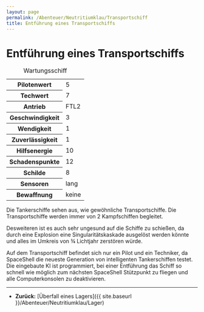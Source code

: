 ```yaml
---
layout: page
permalink: /Abenteuer/Neutritiumklau/Transportschiff
title: Entführung eines Transportschiffs
---
```


# Entführung eines Transportschiffs

<table>
<caption>Wartungsschiff</caption>
<tbody>
<tr><th>Pilotenwert</th><td>5</td></tr>
<tr><th>Techwert</th><td>7</td></tr>
<tr><th>Antrieb</th><td>FTL2</td></tr>
<tr><th>Geschwindigkeit</th><td>3</td></tr>
<tr><th>Wendigkeit</th><td>1</td></tr>
<tr><th>Zuverlässigkeit</th><td>1</td></tr>
<tr><th>Hilfsenergie</th><td>10</td></tr>
<tr><th>Schadenspunkte</th><td>12</td></tr>
<tr><th>Schilde</th><td>8</td></tr>
<tr><th>Sensoren</th><td>lang</td></tr>
<tr><th>Bewaffnung</th><td>keine</td></tr>
</tbody>
</table>

Die Tankerschiffe sehen aus, wie gewöhnliche Transportschiffe. Die Transportschiffe werden immer von 2 Kampfschiffen begleitet.

Desweiteren ist es auch sehr ungesund auf die Schiffe zu schießen, da durch eine Explosion eine Singularitätskaskade ausgelöst werden könnte und alles im Umkreis von &frac34; Lichtjahr zerstören würde.

Auf dem Transportschiff befindet sich nur ein Pilot und ein Techniker, da SpaceShell die neueste Generation von intelligenten Tankerschiffen testet. Die eingebaute KI ist programmiert, bei einer Entführung das Schiff so schnell wie möglich zum nächsten SpaceShell Stützpunkt zu fliegen und alle Computerkonsolen zu deaktivieren.

***

- **Zurück:** [Überfall eines Lagers]({{ site.baseurl }}/Abenteuer/Neutritiumklau/Lager)
